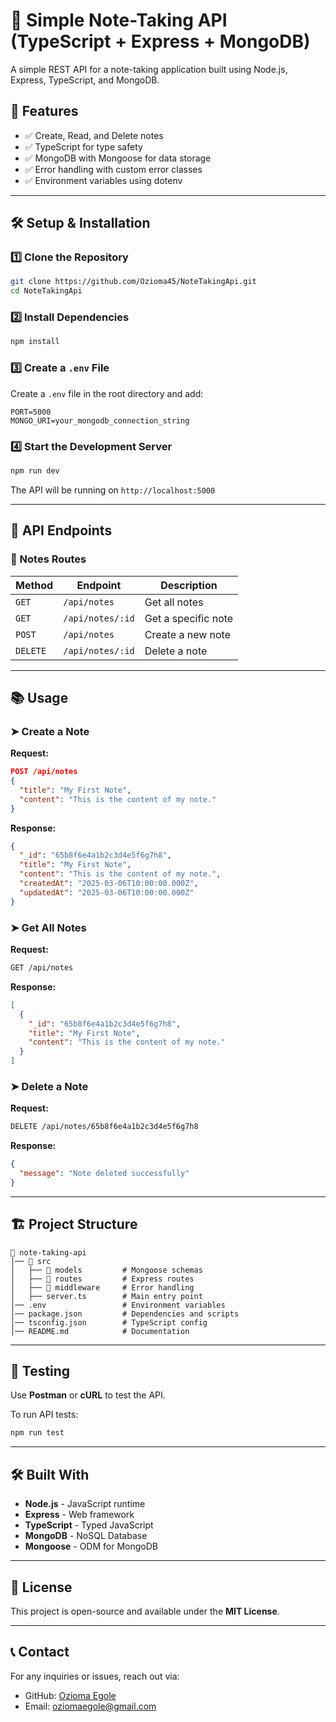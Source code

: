 # 📒 Simple Note-Taking API (TypeScript + Express + MongoDB)

A simple REST API for a note-taking application built using Node.js, Express, TypeScript, and MongoDB.

## 🚀 Features

- ✅ Create, Read, and Delete notes
- ✅ TypeScript for type safety
- ✅ MongoDB with Mongoose for data storage
- ✅ Error handling with custom error classes
- ✅ Environment variables using dotenv

---

## 🛠️ Setup & Installation

### 1️⃣ Clone the Repository

```sh
git clone https://github.com/Ozioma45/NoteTakingApi.git
cd NoteTakingApi
```

### 2️⃣ Install Dependencies

```sh
npm install
```

### 3️⃣ Create a `.env` File

Create a `.env` file in the root directory and add:

```env
PORT=5000
MONGO_URI=your_mongodb_connection_string
```

### 4️⃣ Start the Development Server

```sh
npm run dev
```

The API will be running on `http://localhost:5000`

---

## 📌 API Endpoints

### 📜 Notes Routes

| Method   | Endpoint         | Description         |
| -------- | ---------------- | ------------------- |
| `GET`    | `/api/notes`     | Get all notes       |
| `GET`    | `/api/notes/:id` | Get a specific note |
| `POST`   | `/api/notes`     | Create a new note   |
| `DELETE` | `/api/notes/:id` | Delete a note       |

---

## 📚 Usage

### ➤ Create a Note

**Request:**

```json
POST /api/notes
{
  "title": "My First Note",
  "content": "This is the content of my note."
}
```

**Response:**

```json
{
  "_id": "65b8f6e4a1b2c3d4e5f6g7h8",
  "title": "My First Note",
  "content": "This is the content of my note.",
  "createdAt": "2025-03-06T10:00:00.000Z",
  "updatedAt": "2025-03-06T10:00:00.000Z"
}
```

### ➤ Get All Notes

**Request:**

```sh
GET /api/notes
```

**Response:**

```json
[
  {
    "_id": "65b8f6e4a1b2c3d4e5f6g7h8",
    "title": "My First Note",
    "content": "This is the content of my note."
  }
]
```

### ➤ Delete a Note

**Request:**

```sh
DELETE /api/notes/65b8f6e4a1b2c3d4e5f6g7h8
```

**Response:**

```json
{
  "message": "Note deleted successfully"
}
```

---

## 🏗️ Project Structure

```
📂 note-taking-api
│── 📂 src
│   ├── 📂 models         # Mongoose schemas
│   ├── 📂 routes         # Express routes
│   ├── 📂 middleware     # Error handling
│   ├── server.ts        # Main entry point
│── .env                 # Environment variables
│── package.json         # Dependencies and scripts
│── tsconfig.json        # TypeScript config
│── README.md            # Documentation
```

---

## 🧪 Testing

Use **Postman** or **cURL** to test the API.

To run API tests:

```sh
npm run test
```

---

## 🛠️ Built With

- **Node.js** - JavaScript runtime
- **Express** - Web framework
- **TypeScript** - Typed JavaScript
- **MongoDB** - NoSQL Database
- **Mongoose** - ODM for MongoDB

---

## 📜 License

This project is open-source and available under the **MIT License**.

---

## 📞 Contact

For any inquiries or issues, reach out via:

- GitHub: [Ozioma Egole](https://github.com/Ozioma45)
- Email: oziomaegole@gmail.com
